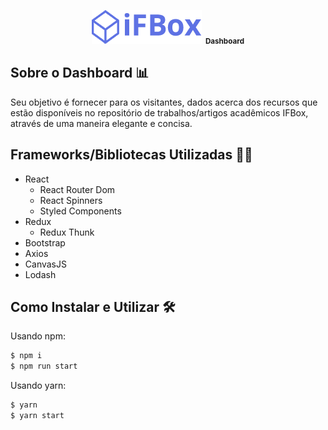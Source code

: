 <p align="center">
  <img src="./src/assets/img/logo-ifbox.png">
  <small style="margin: 0 0 0 2px">
    <b>Dashboard</b>
  </small>
</p>

## Sobre o Dashboard 📊
Seu objetivo é fornecer para os visitantes, dados acerca dos recursos que estão disponíveis no repositório de trabalhos/artigos acadêmicos IFBox, através de uma maneira elegante e concisa.

## Frameworks/Bibliotecas Utilizadas 👨‍💻
- React
  - React Router Dom
  - React Spinners
  - Styled Components
- Redux
  - Redux Thunk
- Bootstrap
- Axios
- CanvasJS
- Lodash

## Como Instalar e Utilizar 🛠
Usando npm:

```bash
$ npm i
$ npm run start
```

Usando yarn:

```bash
$ yarn
$ yarn start
```
